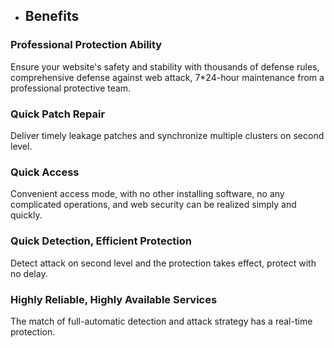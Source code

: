 - ## Benefits

### Professional Protection Ability

  Ensure your website's safety and stability with thousands of defense rules, comprehensive defense against web attack, 7*24-hour maintenance from a professional protective team.

### Quick Patch Repair

  Deliver timely leakage patches and synchronize multiple clusters on second level.

### Quick Access

  Convenient access mode, with no other installing software, no any complicated operations, and web security can be realized simply and quickly.

### Quick Detection, Efficient Protection

  Detect attack on second level and the protection takes effect, protect with no delay.

### Highly Reliable, Highly Available Services

  The match of full-automatic detection and attack strategy has a real-time protection.

   
